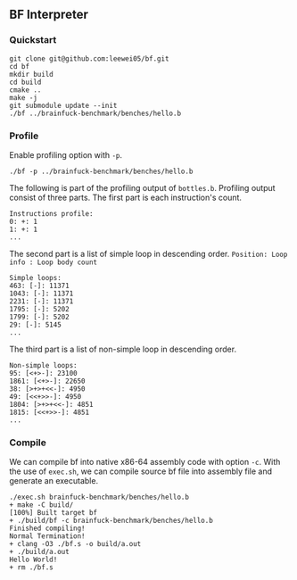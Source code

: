 ## BF Interpreter

### Quickstart

```
git clone git@github.com:leewei05/bf.git
cd bf
mkdir build
cd build
cmake ..
make -j
git submodule update --init
./bf ../brainfuck-benchmark/benches/hello.b
```

### Profile

Enable profiling option with `-p`.

```
./bf -p ../brainfuck-benchmark/benches/hello.b
```

The following is part of the profiling output of `bottles.b`.
Profiling output consist of three parts.
The first part is each instruction's count.

```
Instructions profile:
0: +: 1
1: +: 1
...
```

The second part is a list of simple loop in descending order. `Position: Loop info : Loop body count`

```
Simple loops:
463: [-]: 11371
1043: [-]: 11371
2231: [-]: 11371
1795: [-]: 5202
1799: [-]: 5202
29: [-]: 5145
...
```

The third part is a list of non-simple loop in descending order.

```
Non-simple loops:
95: [<+>-]: 23100
1861: [<+>-]: 22650
38: [>+>+<<-]: 4950
49: [<<+>>-]: 4950
1804: [>+>+<<-]: 4851
1815: [<<+>>-]: 4851
...
```

### Compile

We can compile bf into native x86-64 assembly code with option `-c`. With the use of `exec.sh`, we can compile source bf file into
assembly file and generate an executable.

```
./exec.sh brainfuck-benchmark/benches/hello.b
+ make -C build/
[100%] Built target bf
+ ./build/bf -c brainfuck-benchmark/benches/hello.b
Finished compiling!
Normal Termination!
+ clang -O3 ./bf.s -o build/a.out
+ ./build/a.out
Hello World!
+ rm ./bf.s
```
